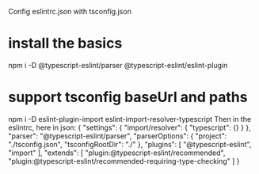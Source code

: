Config eslintrc.json with tsconfig.json
# install the basics
npm i -D @typescript-eslint/parser @typescript-eslint/eslint-plugin

# support tsconfig baseUrl and paths
npm i -D eslint-plugin-import eslint-import-resolver-typescript
Then in the eslintrc, here in json:
{
"settings": {
"import/resolver": {
"typescript": {}
}
},
"parser": "@typescript-eslint/parser",
"parserOptions": {
"project": "./tsconfig.json",
"tsconfigRootDir": "./"
},
"plugins": [
"@typescript-eslint",
"import"
],
"extends": [
"plugin:@typescript-eslint/recommended",
"plugin:@typescript-eslint/recommended-requiring-type-checking"
]
}
